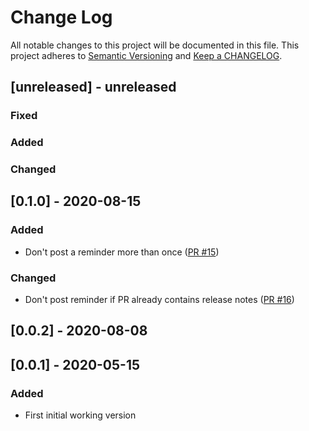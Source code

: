 # Change Log

All notable changes to this project will be documented in this file. This project adheres to [Semantic Versioning](http://semver.org/) and [Keep a CHANGELOG](http://keepachangelog.com/).

## [unreleased] - unreleased

### Fixed


### Added


### Changed


## [0.1.0] - 2020-08-15

### Added

- Don't post a reminder more than once ([PR #15](https://github.com/ponylang/release-notes-reminder-bot-action/pull/15))

### Changed

- Don't post reminder if PR already contains release notes ([PR #16](https://github.com/ponylang/release-notes-reminder-bot-action/pull/16))

## [0.0.2] - 2020-08-08

## [0.0.1] - 2020-05-15

### Added

- First initial working version

